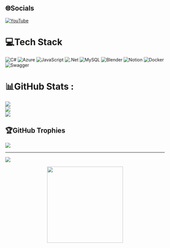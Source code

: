 ## 🌐Socials
[![YouTube](https://img.shields.io/badge/YouTube-%23FF0000.svg?logo=YouTube&logoColor=white)](https://www.youtube.com/channel/UCUkT1mHtWhaxWkf7jXLo9dQ) 

# 💻Tech Stack
![C#](https://img.shields.io/badge/c%23-%23239120.svg?style=for-the-badge&logo=c-sharp&logoColor=white) ![Azure](https://img.shields.io/badge/azure-%230072C6.svg?style=for-the-badge&logo=azure-devops&logoColor=white) ![JavaScript](https://img.shields.io/badge/javascript-%23323330.svg?style=for-the-badge&logo=javascript&logoColor=%23F7DF1E) ![.Net](https://img.shields.io/badge/.NET-5C2D91?style=for-the-badge&logo=.net&logoColor=white) ![MySQL](https://img.shields.io/badge/mysql-%2300f.svg?style=for-the-badge&logo=mysql&logoColor=white) ![Blender](https://img.shields.io/badge/blender-%23F5792A.svg?style=for-the-badge&logo=blender&logoColor=white) ![Notion](https://img.shields.io/badge/Notion-%23000000.svg?style=for-the-badge&logo=notion&logoColor=white) ![Docker](https://img.shields.io/badge/docker-%230db7ed.svg?style=for-the-badge&logo=docker&logoColor=white) ![Swagger](https://img.shields.io/badge/-Swagger-%23Clojure?style=for-the-badge&logo=swagger&logoColor=white)
# 📊GitHub Stats :
![](https://github-readme-stats.vercel.app/api?username=mtai0524&theme=radical&hide_border=false&include_all_commits=true&count_private=false)<br/>
![](https://github-readme-streak-stats.herokuapp.com/?user=mtai0524&theme=radical&hide_border=false)<br/>
![](https://github-readme-stats.vercel.app/api/top-langs/?username=mtai0524&theme=radical&hide_border=false&include_all_commits=true&count_private=false&layout=compact)

## 🏆GitHub Trophies
![](https://github-trophies.vercel.app/?username=mtai0524&theme=radical&no-frame=false&no-bg=false&margin-w=4)

---
[![](https://visitcount.itsvg.in/api?id=mtai0524&icon=5&color=10)](https://visitcount.itsvg.in)
<p align="center"><img width="240" src="https://res.cloudinary.com/dl3hvap4a/image/upload/v1696151341/cat_vtom9d.gif" /></p>
